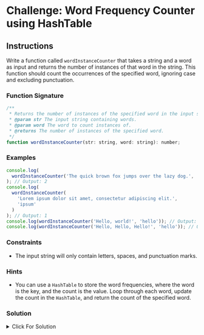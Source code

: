 # Challenge: Word Frequency Counter using HashTable

## Instructions

Write a function called `wordInstanceCounter` that takes a string and a word as input and returns the number of instances of that word in the string. This function should count the occurrences of the specified word, ignoring case and excluding punctuation.

### Function Signature

```js
/**
 * Returns the number of instances of the specified word in the input string.
 * @param str The input string containing words.
 * @param word The word to count instances of.
 * @returns The number of instances of the specified word.
 */
function wordInstanceCounter(str: string, word: string): number;
```

### Examples

```js
console.log(
  wordInstanceCounter('The quick brown fox jumps over the lazy dog.', 'the')
); // Output: 2
console.log(
  wordInstanceCounter(
    'Lorem ipsum dolor sit amet, consectetur adipiscing elit.',
    'ipsum'
  )
); // Output: 1
console.log(wordInstanceCounter('Hello, world!', 'hello')); // Output: 1
console.log(wordInstanceCounter('Hello, Hello, Hello!', 'hello')); // Output: 3
```

### Constraints

- The input string will only contain letters, spaces, and punctuation marks.

### Hints

- You can use a `HashTable` to store the word frequencies, where the word is the key, and the count is the value. Loop through each word, update the count in the `HashTable`, and return the count of the specified word.

### Solution

<details>
  <summary>Click For Solution</summary>

```js
export function wordInstanceCounter(str: string, word: string): number {
  const words = str.toLocaleLowerCase().split(/\W+/);
  const wordFrequency = new HashTable<number>();
  const targetWord = word.toLocaleLowerCase();
  let count = 0;

  for (const currentWord of words) {
    if (currentWord === '') continue;

    if (wordFrequency.has(currentWord)) {
      wordFrequency.set(currentWord, (wordFrequency.get(currentWord) ?? 0) + 1);
    } else {
      wordFrequency.set(currentWord, 1);
    }

    if (currentWord === targetWord) {
      count = wordFrequency.get(currentWord) ?? 0;
    }
  }

  return count;
}
```

### Explanation

- Convert the input string to lowercase and split it into an array of words
- Create a new instance of the `HashTable` class to store word frequencies
- Initialize a count variable to store the number of instances of the target word
- Loop through each word in the array of words
- Ignore empty strings (caused by multiple spaces or punctuation marks)
- Check if the current word already exists in the `HashTable`
- If the word exists, increment its frequency by 1
- If the word doesn't exist, add it to the `HashTable` with a frequency of 1
- Check if the current word is the target word
- Get the frequency of the target word from the `HashTable`
- Return the count of instances of the target word

</details>
